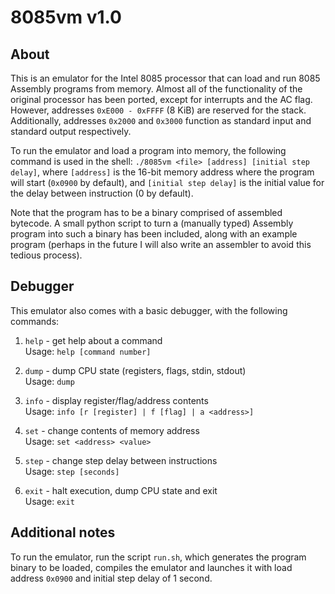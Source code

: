 # 8085vm v1.0

## About

This is an emulator for the Intel 8085 processor that can load and run 8085 Assembly programs from memory. Almost all of the functionality of the original processor has been ported, except for interrupts and the AC flag. However, addresses `0xE000 - 0xFFFF` (8 KiB) are reserved for the stack. Additionally, addresses `0x2000` and `0x3000` function as standard input and standard output respectively.

To run the emulator and load a program into memory, the following command is used in the shell: `./8085vm <file> [address] [initial step delay]`, where `[address]` is the 16-bit memory address where the program will start (`0x0900` by default), and `[initial step delay]` is the initial value for the delay between instruction (0 by default).

Note that the program has to be a binary comprised of assembled bytecode. A small python script to turn a (manually typed) Assembly program into such a binary has been included, along with an example program (perhaps in the future I will also write an assembler to avoid this tedious process).

## Debugger

This emulator also comes with a basic debugger, with the following commands:

1. `help` - get help about a command  
    Usage: `help [command number]`

2. `dump` - dump CPU state (registers, flags, stdin, stdout)  
    Usage: `dump`

3. `info` - display register/flag/address contents  
    Usage: `info [r [register] | f [flag] | a <address>]`

4. `set` - change contents of memory address  
    Usage: `set <address> <value>`

5. `step` - change step delay between instructions  
    Usage: `step [seconds]`

6. `exit` - halt execution, dump CPU state and exit  
    Usage: `exit`

## Additional notes

To run the emulator, run the script `run.sh`, which generates the program binary to be loaded, compiles the emulator and launches it with load address `0x0900` and initial step delay of 1 second.